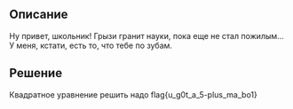 ## Описание
Ну привет, школьник! Грызи гранит науки, пока еще не стал пожилым... У меня, кстати, есть то, что тебе по зубам.

## Решение
Квадратное уравнение решить надо
flag{u_g0t_a_5-plus_ma_bo1}
